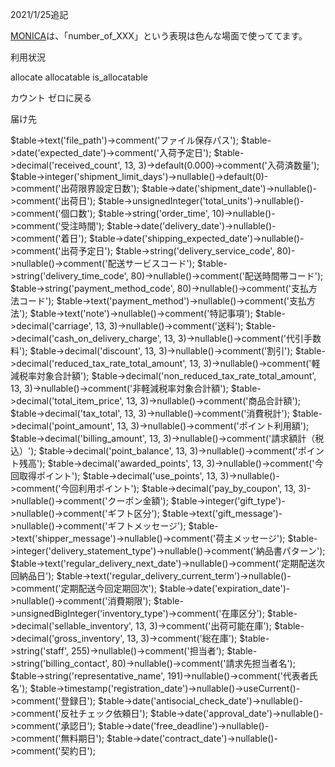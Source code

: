 2021/1/25追記




[MONICA](https://github.com/monicahq/monica)は、「number_of_XXX」という表現は色んな場面で使っててます。



利用状況

allocate
allocatable
is_allocatable

カウント
ゼロに戻る


届け先


$table->text('file_path')->comment('ファイル保存パス');
$table->date('expected_date')->comment('入荷予定日');
$table->decimal('received_count', 13, 3)->default(0.000)->comment('入荷済数量');
$table->integer('shipment_limit_days')->nullable()->default(0)->comment('出荷限界設定日数');
$table->date('shipment_date')->nullable()->comment('出荷日');
$table->unsignedInteger('total_units')->nullable()->comment('個口数');
$table->string('order_time', 10)->nullable()->comment('受注時間');
$table->date('delivery_date')->nullable()->comment('着日');
$table->date('shipping_expected_date')->nullable()->comment('出荷予定日');
$table->string('delivery_service_code', 80)->nullable()->comment('配送サービスコード');
$table->string('delivery_time_code', 80)->nullable()->comment('配送時間帯コード');
$table->string('payment_method_code', 80)->nullable()->comment('支払方法コード');
$table->text('payment_method')->nullable()->comment('支払方法');
$table->text('note')->nullable()->comment('特記事項');
$table->decimal('carriage', 13, 3)->nullable()->comment('送料');
$table->decimal('cash_on_delivery_charge', 13, 3)->nullable()->comment('代引手数料');
$table->decimal('discount', 13, 3)->nullable()->comment('割引');
$table->decimal('reduced_tax_rate_total_amount', 13, 3)->nullable()->comment('軽減税率対象合計額');
$table->decimal('non_reduced_tax_rate_total_amount', 13, 3)->nullable()->comment('非軽減税率対象合計額');
$table->decimal('total_item_price', 13, 3)->nullable()->comment('商品合計額');
$table->decimal('tax_total', 13, 3)->nullable()->comment('消費税計');
$table->decimal('point_amount', 13, 3)->nullable()->comment('ポイント利用額');
$table->decimal('billing_amount', 13, 3)->nullable()->comment('請求額計（税込）');
$table->decimal('point_balance', 13, 3)->nullable()->comment('ポイント残高');
$table->decimal('awarded_points', 13, 3)->nullable()->comment('今回取得ポイント');
$table->decimal('use_points', 13, 3)->nullable()->comment('今回利用ポイント');
$table->decimal('pay_by_coupon', 13, 3)->nullable()->comment('クーポン金額');
$table->integer('gift_type')->nullable()->comment('ギフト区分');
$table->text('gift_message')->nullable()->comment('ギフトメッセージ');
$table->text('shipper_message')->nullable()->comment('荷主メッセージ');
$table->integer('delivery_statement_type')->nullable()->comment('納品書パターン');
$table->text('regular_delivery_next_date')->nullable()->comment('定期配送次回納品日');
$table->text('regular_delivery_current_term')->nullable()->comment('定期配送今回定期回次');
$table->date('expiration_date')->nullable()->comment('消費期限');
$table->unsignedBigInteger('inventory_type')->comment('在庫区分');
$table->decimal('sellable_inventory', 13, 3)->comment('出荷可能在庫');
$table->decimal('gross_inventory', 13, 3)->comment('総在庫');
$table->string('staff', 255)->nullable()->comment('担当者');
$table->string('billing_contact', 80)->nullable()->comment('請求先担当者名');
$table->string('representative_name', 191)->nullable()->comment('代表者氏名');
$table->timestamp('registration_date')->nullable()->useCurrent()->comment('登録日');
$table->date('antisocial_check_date')->nullable()->comment('反社チェック依頼日');
$table->date('approval_date')->nullable()->comment('承認日');
$table->date('free_deadline')->nullable()->comment('無料期日');
$table->date('contract_date')->nullable()->comment('契約日');